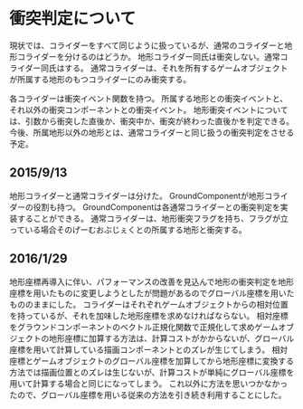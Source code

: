 # 衝突判定について

現状では、コライダーをすべて同じように扱っているが、通常のコライダーと地形コライダーを分けるのはどうか。
地形コライダー同氏は衝突しない。通常コライダー同氏はする。
通常コライダーは、それを所有するゲームオブジェクトが所属する地形のもつコライダーにのみ衝突する。

各コライダーは衝突イベント関数を持つ。
所属する地形との衝突イベントと、それ以外の衝突コンポーネントとの衝突イベント。
地形衝突イベントについては、引数から衝突した直後か、衝突中か、衝突が終わった直後かを判定できる。
今後、所属地形以外の地形とは、通常コライダーと同じ扱うの衝突判定をさせる予定。

## 2015/9/13

地形コライダーと通常コライダーは分けた。
GroundComponentが地形コライダーの役割も持つ。
GroundComponentは各通常コライダーとの衝突判定を実装することができる。
通常コライダーは、地形衝突フラグを持ち、フラグが立っている場合そのげーむおぶじぇくとの所属する地形と衝突する。

## 2016/1/29

地形座標再導入に伴い、パフォーマンスの改善を見込んで地形の衝突判定を地形座標を用いたものに変更しようとしたが問題があるのでグローバル座標を用いたもののままにした。
コライダーはそれぞれゲームオブジェクトからの相対位置を持っているが、それを加味した地形座標を求めなければならない。
相対座標をグラウンドコンポーネントのベクトル正規化関数で正規化して求めゲームオブジェクトの地形座標に加算する方法は、計算コストがかからないが、グローバル座標を用いて計算している描画コンポーネントとのズレが生じてしまう。
相対座標とゲームオブジェクトのグローバル座標を加算してから地形座標に変換する方法では描画位置とのズレは生じないが、計算コストが単純にグローバル座標を用いて計算する場合と同じになってしまう。
これ以外に方法を思いつかなかったので、グローバル座標を用いる従来の方法を引き続き利用することにした。